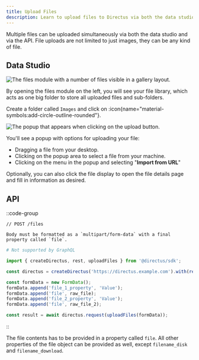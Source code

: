 ```yaml
---
title: Upload Files
description: Learn to upload files to Directus via both the data studio or API.
---
```


Multiple files can be uploaded simultaneously via both the data studio and via the API. File uploads are not limited to just images, they can be any kind of file.

## Data Studio

![The files module with a number of files visible in a gallery layout.](/img/796eb265-bce2-4faa-93d0-118dac406457.png)

By opening the files module on the left, you will see your file library, which acts as one big folder to store all uploaded files and sub-folders.

Create a folder called `Images` and click on :icon{name="material-symbols:add-circle-outline-rounded"}.

![The popup that appears when clicking on the upload button.](/img/ec81bb5c-6dbf-4518-8684-0e5df99de013.png)

You'll see a popup with options for uploading your file:

- Dragging a file from your desktop.
- Clicking on the popup area to select a file from your machine.
- Clicking on the menu in the popup and selecting "**Import from URL**"

Optionally, you can also click the file display to open the file details page and fill in information as desired.

## API

::code-group
```http [REST]
// POST /files

Body must be formatted as a `multipart/form-data` with a final property called `file`.
```

```graphql [GraphQL]
# Not supported by GraphQL
```

```js [SDK]
import { createDirectus, rest, uploadFiles } from '@directus/sdk';

const directus = createDirectus('https://directus.example.com').with(rest());

const formData = new FormData();
formData.append('file_1_property', 'Value');
formData.append('file', raw_file);
formData.append('file_2_property', 'Value');
formData.append('file', raw_file_2);

const result = await directus.request(uploadFiles(formData));
```

::

The file contents has to be provided in a property called `file`. All other properties of
the file object can be provided as well, except `filename_disk` and `filename_download`.
